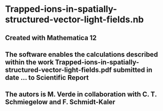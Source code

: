 # Trapped-ions-in-spatially-structured-vector-light-fields.nb
## Created with Mathematica 12
## The software enables the calculations described within the work Trapped-ions-in-spatially-structured-vector-light-fields.pdf submitted in date ... to Scientific Report
## The autors is M. Verde in collaboration with C. T. Schmiegelow and F. Schmidt-Kaler
